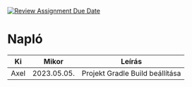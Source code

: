 [![Review Assignment Due Date](https://classroom.github.com/assets/deadline-readme-button-24ddc0f5d75046c5622901739e7c5dd533143b0c8e959d652212380cedb1ea36.svg)](https://classroom.github.com/a/coREwzrI)

# Napló

| Ki   | Mikor       | Leírás                          |
| ---- | ----------- | ------------------------------- |
| Axel | 2023.05.05. | Projekt Gradle Build beállítása |

